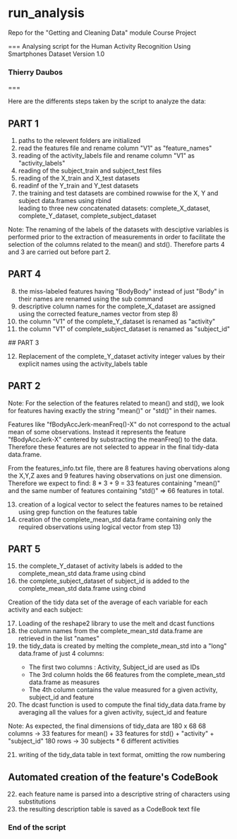 # run_analysis
Repo for the "Getting and Cleaning Data" module Course Project

===
Analysing script for the Human Activity Recognition Using Smartphones Dataset
Version 1.0
### Thierry Daubos
===

Here are the differents steps taken by the script to analyze the data:

## PART 1
<ol>

<li> paths to the relevent folders are initialized </li>
<li> read the features file and rename column "V1" as "feature_names" </li>
<li> reading of the activity_labels file and rename column "V1" as "activity_labels" </li>
<li> reading of the subject_train and subject_test files</li>
<li> reading of the X_train and X_test datasets </li>
<li> readinf of the Y_train and Y_test datasets </li>
<li> the training and test datasets are combined rowwise for the X, Y and subject data.frames using rbind </li>
     leading to three new concatenated datasets: complete_X_dataset, complete_Y_dataset, complete_subject_dataset </li>
</ol>

Note: The renaming of the labels of the datasets with desciptive variables is performed prior to the extraction of measurements in order to facilitate the selection of the columns related to the mean() and std(). Therefore parts 4 and 3 are carried out before part 2.

## PART 4
<ol start="8">
<li> the miss-labeled features having "BodyBody" instead of just "Body" in their names are renamed using the sub command </li>
<li> descriptive column names for the complete_X_dataset are assigned using the corrected feature_names vector from step 8) </li>
<li> the column "V1" of the complete_Y_dataset is renamed as "activity" </li>
<li> the column "V1" of complete_subject_dataset is renamed as "subject_id" </li>
</ol>
## PART 3
<ol start="12">
<li>  Replacement of the complete_Y_dataset activity integer values by their explicit names using the activity_labels table</li>
</ol>

## PART 2
Note: For the selection of the features related to mean() and std(), we look for features having exactly the string "mean()" or "std()" in their names. 

Features like "fBodyAccJerk-meanFreq()-X" do not correspond to the actual mean of some observations. Instead it represents the feature "fBodyAccJerk-X" centered by substracting the meanFreq() to the data. Therefore these features are not selected to appear in the final tidy-data data.frame.

From the features_info.txt file, there are 8 features having obervations along the X,Y,Z axes and 9 features having observations on just one dimension. Therefore we expect to find: 8 * 3 + 9 = 33 features containing "mean()" and the same number of features containing "std()" => 66 features in total.

<ol start="13">
<li> creation of a logical vector to select the features names to be retained using grep function on the features table </li>
<li> creation of the complete_mean_std data.frame containing only the required observations using logical vector from step 13) </li>
</ol>

## PART 5
<ol start="15">
<li> the complete_Y_dataset of activity labels is added to the complete_mean_std data.frame using cbind </li>
<li> the complete_subject_dataset of subject_id is added to the complete_mean_std data.frame using cbind </li>
</ol>

Creation of the tidy data set of the average of each variable for each activity and each subject:
<ol start="17">
<li> Loading of the reshape2 library to use the melt and dcast functions </li>
<li> the column names from the complete_mean_std data.frame are retrieved in the list "names" </li>
<li> the tidy_data is created by melting the complete_mean_std into a "long" data.frame of just 4 columns: </li>
     <ul>
     <li> The first two columns : Activity, Subject_id are used as IDs </li>
     <li> The 3rd column holds the 66 features from the complete_mean_std data.frame as measures </li>
     <li> The 4th column contains the value measured for a given activity, subject_id and feature </li>
    </ul>
<li> The dcast function is used to compute the final tidy_data data.frame by averaging all the values for a given activity,       suject_id and feature </li>
</ol>

Note: As expected, the final dimensions of tidy_data are 180 x 68
      68 columns -> 33 features for mean() + 33 features for std() + "activity" + "subject_id"
      180 rows   -> 30 subjects * 6 different activities

<ol start="21">
<li> writing of the tidy_data table in text format, omitting the row numbering </li>
</ol>

## Automated creation of the feature's CodeBook
<ol start="22">
<li> each feature name is parsed into a descriptive string of characters using substitutions </li>
<li> the resulting description table is saved as a CodeBook text file </li>
</ol>

### End of the script
